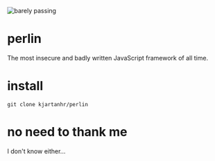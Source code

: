 ![barely passing](https://img.shields.io/badge/barely-passing-orange)

# perlin
The most insecure and badly written JavaScript framework of all time.

# install

`git clone kjartanhr/perlin`

# no need to thank me

I don't know either...
